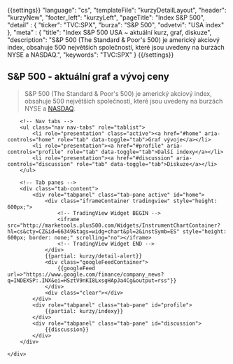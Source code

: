 {{settings}}
"language": "cs",
"templateFile": "kurzyDetailLayout",
"header": "kurzyNew",
"footer_left": "kurzyLeft",
"pageTitle": "Index S&P 500",
"detail" : {
    "ticker": "TVC:SPX",
    "burza": "S&P 500",
    "odvetvi": "USA index"
},
"meta" : {
    "title": "Index S&P 500 USA ~ aktuální kurz, graf, diskuze",
    "description": "S&P 500 (The Standard & Poor's 500) je americký akciový index, obsahuje 500 největších společností, které jsou uvedeny na burzách NYSE a NASDAQ.",
    "keywords": "TVC:SPX"
}
{{/settings}}

<h2>S&P 500 - aktuální graf a vývoj ceny</h2>

>S&P 500 (The Standard & Poor's 500) je americký akciový index, obsahuje 500 největších společností, které jsou uvedeny na burzách NYSE a [NASDAQ](/kurzy/indexy/nasdaq).
        
<div id="mainBox">
    <div>

        <!-- Nav tabs -->
        <ul class="nav nav-tabs" role="tablist">
            <li role="presentation" class="active"><a href="#home" aria-controls="home" role="tab" data-toggle="tab">Graf vývoje</a></li>
            <li role="presentation"><a href="#profile" aria-controls="profile" role="tab" data-toggle="tab">Další indexy</a></li>            
            <li role="presentation"><a href="#discussion" aria-controls="discussion" role="tab" data-toggle="tab">Diskuze</a></li>            
        </ul>

        <!-- Tab panes -->
        <div class="tab-content">
            <div role="tabpanel" class="tab-pane active" id="home">
                <div class="iframeContainer tradingview" style="height: 600px;">                                
                    <!-- TradingView Widget BEGIN -->
                    <iframe src="http://marketools.plus500.com/Widgets/InstrumentChartContainer?hl=cs&cty=CZ&id=66349&tags=widg+chart&pl=2&instSymb=ES" style="height: 600px; border: none;" scrolling="no"></iframe>
                    <!-- TradingView Widget END -->                    
                </div>
                {{partial: kurzy/detail-alert}}
                <div class="googleFeedContainer">
                    {{googleFeed url=>"https://www.google.com/finance/company_news?q=INDEXSP:.INX&ei=HSztV9nKI8LxsgHApJa4Cg&output=rss"}}                    
                </div>
                <div class="clear"></div>
            </div>
            <div role="tabpanel" class="tab-pane" id="profile">
                {{partial: kurzy/indexy}}
            </div>
            <div role="tabpanel" class="tab-pane" id="discussion">
                {{discussion}}
            </div>
        </div>

    </div>
</div>